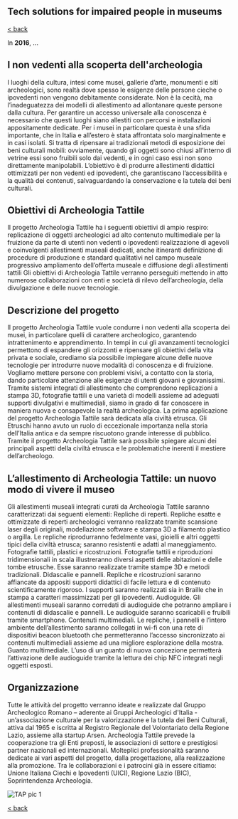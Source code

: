 ## Tech solutions for impaired people in museums

[< back](https://codethepast.github.io/)

In **2016**, ...

## I non vedenti alla scoperta dell'archeologia

I luoghi della cultura, intesi come musei, gallerie d’arte, monumenti e siti archeologici, sono realtà dove spesso le esigenze delle persone cieche o ipovedenti non vengono debitamente considerate. Non è la cecità, ma l’inadeguatezza dei modelli di allestimento ad allontanare queste persone dalla cultura. Per garantire un accesso universale alla conoscenza è necessario che questi luoghi siano allestiti con percorsi e installazioni appositamente dedicate. 
Per i musei in particolare questa è una sfida importante, che in Italia e all’estero è stata affrontata solo marginalmente e in casi isolati. Si tratta di ripensare ai tradizionali metodi di esposizione dei beni culturali mobili: ovviamente, quando gli oggetti sono chiusi all’interno di vetrine essi sono fruibili solo dai vedenti, e in ogni caso essi non sono direttamente manipolabili. L’obiettivo è di produrre allestimenti didattici ottimizzati per non vedenti ed ipovedenti, che garantiscano l’accessibilità e la qualità dei contenuti, salvaguardando la conservazione e la tutela dei beni culturali.


## Obiettivi di Archeologia Tattile
Il progetto Archeologia Tattile ha i seguenti obiettivi di ampio respiro:
 replicazione di oggetti archeologici ad alto contenuto multimediale per la fruizione da parte di utenti non vedenti o ipovedenti
 realizzazione di agevoli e coinvolgenti allestimenti museali dedicati, anche itineranti 
 definizione di procedure di produzione e standard qualitativi nel campo museale
 progressivo ampliamento dell’offerta museale e diffusione degli allestimenti tattili
Gli obiettivi di Archeologia Tattile verranno perseguiti mettendo in atto numerose collaborazioni con enti e società di rilevo dell’archeologia, della divulgazione e delle nuove tecnologie. 


## Descrizione del progetto
Il progetto Archeologia Tattile vuole condurre i non vedenti alla scoperta dei musei, in particolare quelli di carattere archeologico, garantendo intrattenimento e apprendimento.
In tempi in cui gli avanzamenti tecnologici permettono di espandere gli orizzonti e ripensare gli obiettivi della vita privata e sociale, crediamo sia possibile impiegare alcune delle nuove tecnologie per introdurre nuove modalità di conoscenza e di fruizione.
Vogliamo mettere persone con problemi visivi, a contatto con la storia, dando particolare attenzione alle esigenze di utenti giovani e giovanissimi. Tramite sistemi integrati di allestimento che comprendono replicazioni a stampa 3D, fotografie tattili e una varietà di modelli assieme ad adeguati supporti divulgativi e multimediali, siamo in grado di far conoscere in maniera nuova e consapevole la realtà archeologica.
La prima applicazione del progetto Archeologia Tattile sarà dedicata alla civiltà etrusca. Gli Etruschi hanno avuto un ruolo di eccezionale importanza nella storia dell’Italia antica e da sempre riscuotono grande interesse di pubblico. Tramite il progetto Archeologia Tattile sarà possibile spiegare alcuni dei principali aspetti della civiltà etrusca e le problematiche inerenti il mestiere dell’archeologo.


## L’allestimento di Archeologia Tattile: un nuovo modo di vivere il museo
Gli allestimenti museali integrati curati da Archeologia Tattile saranno caratterizzati dai seguenti elementi:
Repliche di reperti. Repliche esatte e ottimizzate di reperti archeologici verranno realizzate tramite scansione laser degli originali, modellazione software e stampa 3D a filamento plastico o argilla. Le repliche riprodurranno fedelmente vasi, gioielli e altri oggetti tipici della civiltà etrusca; saranno resistenti e adatti al maneggiamento.
Fotografie tattili, plastici e ricostruzioni. Fotografie tattili e riproduzioni tridimensionali in scala illustreranno diversi aspetti delle abitazioni e delle tombe etrusche. Esse saranno realizzate tramite stampe 3D e metodi tradizionali.
Didascalie e pannelli. Repliche e ricostruzioni saranno affiancate da appositi supporti didattici di facile lettura e di contenuto scientificamente rigoroso. I supporti saranno realizzati sia in Braille che in stampa a caratteri massimizzati per gli ipovedenti.
Audioguide. Gli allestimenti museali saranno corredati di audioguide che potranno ampliare i contenuti di didascalie e pannelli. Le audioguide saranno scaricabili e fruibili tramite smartphone.
Contenuti multimediali. Le repliche, i pannelli e l’intero ambiente dell’allestimento saranno collegati in wi-fi con una rete di dispositivi beacon bluetooth che permetteranno l’accesso sincronizzato ai contenuti multimediali assieme ad una migliore esplorazione della mostra.
Guanto multimediale. L’uso di un guanto di nuova concezione permetterà l’attivazione delle audioguide tramite la lettura dei chip NFC integrati negli oggetti esposti.


## Organizzazione
Tutte le attività del progetto verranno ideate e realizzate dal Gruppo Archeologico Romano – aderente ai Gruppi Archeologici d'Italia - un’associazione culturale per la valorizzazione e la tutela dei Beni Culturali, attiva dal 1965 e iscritta al Registro Regionale del Volontariato della Regione Lazio, assieme alla startup Arsen. 
Archeologia Tattile prevede la cooperazione tra gli Enti preposti, le associazioni di settore e prestigiosi partner nazionali ed internazionali. Molteplici professionalità saranno dedicate ai vari aspetti del progetto, dalla progettazione, alla realizzazione alla promozione. Tra le collaborazioni e i patrocini già in essere citiamo: Unione Italiana Ciechi e Ipovedenti (UICI), Regione Lazio (BIC), Soprintendenza Archeologia.

![TAP pic 1](https://codethepast.github.io/TabletArchaeologyProject/TAP_pic_1.JPG)


[< back](https://codethepast.github.io/)
